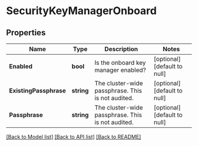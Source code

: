 # SecurityKeyManagerOnboard

## Properties
Name | Type | Description | Notes
------------ | ------------- | ------------- | -------------
**Enabled** | **bool** | Is the onboard key manager enabled? | [optional] [default to null]
**ExistingPassphrase** | **string** | The cluster-wide passphrase. This is not audited. | [optional] [default to null]
**Passphrase** | **string** | The cluster-wide passphrase. This is not audited. | [optional] [default to null]

[[Back to Model list]](../README.md#documentation-for-models) [[Back to API list]](../README.md#documentation-for-api-endpoints) [[Back to README]](../README.md)


